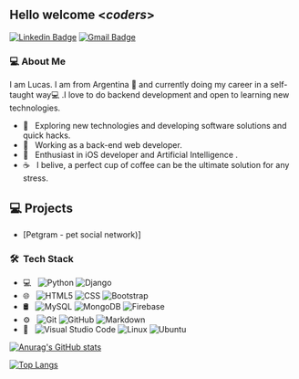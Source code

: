 <h2> Hello welcome <<i>coders</i>></h2>

[![Linkedin Badge](https://img.shields.io/badge/-Lindkeden-blue?style=flat-square&logo=Linkedin&logoColor=white&link=https://www.linkedin.com/in/lucas-sanchez-/)](https://www.linkedin.com/in/lucas-sanchez-/)
[![Gmail Badge](https://img.shields.io/badge/-Gmail-Red?style=flat-square&logo=Gmail&logoColor=white&link=mailto:luckdeveloper@hotmail.com)](mailto:luckdeveloper@hotmail.com)

<h3> 💻 About Me </h3>

I am Lucas. I am from Argentina 📍 and currently doing my career in a self-taught way💻 .I love to do backend development and open to learning new technologies.

- 🤔 &nbsp; Exploring new technologies and developing software solutions and quick hacks.
- 💼 &nbsp; Working as a back-end web developer.
- 🌱 &nbsp; Enthusiast in iOS developer and Artificial Intelligence .
- ☕ &nbsp; I belive, a perfect cup of coffee can be the ultimate solution for any stress. 

## 💻 Projects
* [Petgram - pet social network)]

<h3> 🛠 &nbsp;Tech Stack</h3>

- 💻 &nbsp;
  ![Python](https://img.shields.io/badge/-Python-333333?style=flat&logo=python)
  ![Django](https://img.shields.io/badge/-Django-333333?style=flat&logo=django)
- 🌐 &nbsp;
  ![HTML5](https://img.shields.io/badge/-HTML5-333333?style=flat&logo=HTML5)
  ![CSS](https://img.shields.io/badge/-CSS-333333?style=flat&logo=CSS3&logoColor=1572B6)
  ![Bootstrap](https://img.shields.io/badge/-Bootstrap-333333?style=flat&logo=bootstrap&logoColor=563D7C)
- 🛢 &nbsp;
  ![MySQL](https://img.shields.io/badge/-MySQL-333333?style=flat&logo=mysql)
  ![MongoDB](https://img.shields.io/badge/-MongoDB-333333?style=flat&logo=mongodb)
  ![Firebase](https://img.shields.io/badge/-Firebase-333333?style=flat&logo=firebase)
- ⚙️ &nbsp;
  ![Git](https://img.shields.io/badge/-Git-333333?style=flat&logo=git)
  ![GitHub](https://img.shields.io/badge/-GitHub-333333?style=flat&logo=github)
  ![Markdown](https://img.shields.io/badge/-Markdown-333333?style=flat&logo=markdown)
- 🔧 &nbsp;
  ![Visual Studio Code](https://img.shields.io/badge/-Visual%20Studio%20Code-333333?style=flat&logo=visual-studio-code&logoColor=007ACC)
  ![Linux](https://img.shields.io/badge/-Linux-333333?style=flat&logo=linux)
  ![Ubuntu](https://img.shields.io/badge/-Ubuntu-333333?style=flat&logo=ubuntu)
  




[![Anurag's GitHub stats](https://github-readme-stats.vercel.app/api?username=luckdeluxe&theme=dark&show_icons=true)](https://github.com/luckdeluxe/github-readme-stats)

[![Top Langs](https://github-readme-stats.vercel.app/api/top-langs/?username=luckdeluxe&theme=dark&layout=compact)](https://github.com/luckdeluxe/github-readme-stats)
